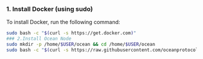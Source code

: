 ### 1. Install Docker (using sudo)
To install Docker, run the following command:

```bash
sudo bash -c "$(curl -s https://get.docker.com)"
### 2.Install Ocean Node
sudo mkdir -p /home/$USER/ocean && cd /home/$USER/ocean
sudo bash -c "$(curl -s https://raw.githubusercontent.com/oceanprotocol/ocean-node/main/scripts/ocean-node-quickstart.sh)"
